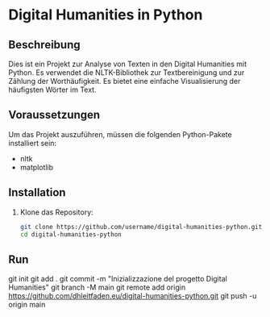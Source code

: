 # Digital Humanities in Python

## Beschreibung
Dies ist ein Projekt zur Analyse von Texten in den Digital Humanities mit Python. Es verwendet die NLTK-Bibliothek zur Textbereinigung und zur Zählung der Worthäufigkeit. Es bietet eine einfache Visualisierung der häufigsten Wörter im Text.

## Voraussetzungen
Um das Projekt auszuführen, müssen die folgenden Python-Pakete installiert sein:

- nltk
- matplotlib

## Installation
1. Klone das Repository:
   ```bash
   git clone https://github.com/username/digital-humanities-python.git
   cd digital-humanities-python
   
## Run  
git init
git add .
git commit -m "Inizializzazione del progetto Digital Humanities"
git branch -M main
git remote add origin https://github.com/dhleitfaden.eu/digital-humanities-python.git
git push -u origin main
